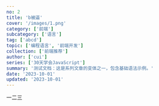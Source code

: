 ```yaml
---
no: 2
title: 'b被逼'
cover: '/images/1.png'
category: ['前端']
subcategory: ['语言']
tag: ['abcd']
topic: ['编程语言', '前端开发']
collection: ['前端推荐']
author: ['cui']
series: ['30天学会JavaScript']
summary: '测试文档：这是系列文章的变体之一，包含基础语法示例。'
date: '2023-10-01'
updated: '2023-10-01'
---
```


一二三